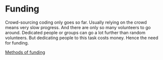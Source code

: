 <!-- TITLE: Improving Open Source Software -->
<!-- SUBTITLE: A quick summary of Improving Open Source Software -->

# Funding
Crowd-sourcing coding only goes so far. Usually relying on the crowd means very slow progress. And there are only so many volunteers to go around. Dedicated people or groups can go a lot further than random volunteers. But dedicating people to this task costs money. Hence the need for funding.

[Methods of funding](https://github.com/nayafia/lemonade-stand) 